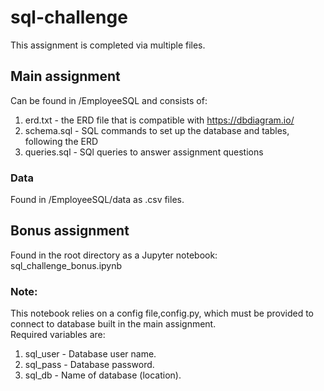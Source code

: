 # sql-challenge
This assignment is completed via multiple files.

## Main assignment
Can be found in /EmployeeSQL and consists of:
1. erd.txt - the ERD file that is compatible with https://dbdiagram.io/
1. schema.sql - SQL commands to set up the database and tables, following the ERD
1. queries.sql - SQl queries to answer assignment questions

### Data
Found in /EmployeeSQL/data as .csv files.

## Bonus assignment
Found in the root directory as a Jupyter notebook: sql_challenge_bonus.ipynb

### Note:
This notebook relies on a config file,config.py, which must be provided to connect to database built in the main assignment.<br>
Required variables are:
1. sql_user - Database user name.
1. sql_pass - Database password.
1. sql_db - Name of database (location).